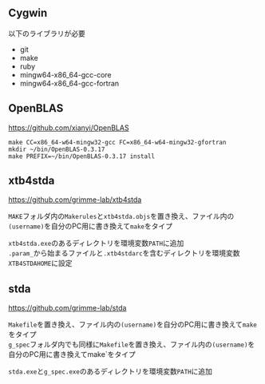 ## Cygwin
以下のライブラリが必要
- git
- make
- ruby
- mingw64-x86_64-gcc-core
- mingw64-x86_64-gcc-fortran

## OpenBLAS
https://github.com/xianyi/OpenBLAS
```
make CC=x86_64-w64-mingw32-gcc FC=x86_64-w64-mingw32-gfortran
mkdir ~/bin/OpenBLAS-0.3.17
make PREFIX=~/bin/OpenBLAS-0.3.17 install
```

## xtb4stda
https://github.com/grimme-lab/xtb4stda  

`MAKE`フォルダ内の`Makerules`と`xtb4stda.objs`を置き換え、ファイル内の`(username)`を自分のPC用に書き換えて`make`をタイプ
  
`xtb4stda.exe`のあるディレクトリを環境変数`PATH`に追加  
`.param_`から始まるファイルと`.xtb4stdarc`を含むディレクトリを環境変数`XTB4STDAHOME`に設定  

## stda
https://github.com/grimme-lab/stda  

`Makefile`を置き換え、ファイル内の`(username)`を自分のPC用に書き換えて`make`をタイプ  
`g_spec`フォルダ内でも同様に`Makefile`を置き換え、ファイル内の`(username)`を自分のPC用に書き換えてmake`をタイプ  
  
`stda.exe`と`g_spec.exe`のあるディレクトリを環境変数`PATH`に追加  
